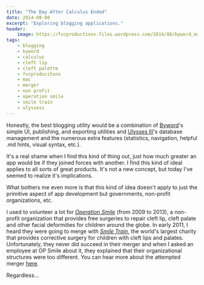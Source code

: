 ```yaml
---
title: "The Day After Calculus Ended"
date: 2014-08-08
excerpt: "Exploring blogging applications."
header:
    image: https://fvcproductions.files.wordpress.com/2014/08/byword_mac_03.jpg
tags:
    - blogging
    - byword
    - calculus
    - cleft lip
    - cleft palette
    - fvcproducitons
    - mac
    - merger
    - non profit
    - operation smile
    - smile train
    - ulyssess
---
```


Honestly, the best blogging utility would be a combination of
[Byword](https://bywordapp.com "Byword")'s simple UI, publishing, and
exporting utilities and [Ulysses III](https://ulyssesapp.com "Ulysses")'s
database management and the numerous extra features (statistics,
navigation, helpful .md hints, visual syntax, etc.).

It's a real shame when I find this kind of thing out, just how much
greater an app would be if they joined forces with another. I find this
kind of ideal applies to all sorts of great products. It's not a new
concept, but today I've seemed to realize it's implications.

What bothers me even more is that this kind of idea doesn't apply to
just the primitive aspect of app development but governments, non-profit
organizations, etc.

I used to volunteer a lot for *[Operation
Smile](https://www.operationsmile.org "Operation Smile")* (from 2009 to
2013), a non-profit organization that provides free surgeries to repair
cleft lip, cleft palate and other facial deformities for children around
the globe. In early 2011, I heard they were going to merge with *[Smile
Train](https://www.smiletrain.org "Smile Train")*, the world's largest
charity that provides corrective surgery for children with cleft lips
and palates. Unfortunately, they never did succeed in their merger and
when I asked an employee at OP Smile about it, they explained that their
organizational structures were too different. You can hear more about
the attempted merger
[here](https://www.nytimes.com/2011/02/24/business/24smile.html?pagewanted=all "Merger").

Regardless…

